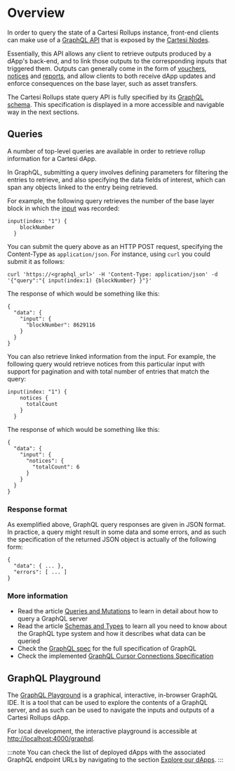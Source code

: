 # Overview

In order to query the state of a Cartesi Rollups instance, front-end clients can make use of a [GraphQL API](https://graphql.org/learn/) that is exposed by the [Cartesi Nodes](../../components.md#cartesi-nodes).

Essentially, this API allows any client to retrieve outputs produced by a dApp's back-end, and to link those outputs to the corresponding inputs that triggered them. Outputs can generally come in the form of [vouchers](./objects/voucher.mdx), [notices](./objects/notice.mdx) and [reports](./objects/report.mdx), and allow clients to both receive dApp updates and enforce consequences on the base layer, such as asset transfers.

The Cartesi Rollups state query API is fully specified by its [GraphQL schema](https://github.com/cartesi/rollups/blob/main/offchain/graphql-server/schema.graphql). This specification is displayed in a more accessible and navigable way in the next sections.

## Queries

A number of top-level queries are available in order to retrieve rollup information for a Cartesi dApp.

In GraphQL, submitting a query involves defining parameters for filtering the entries to retrieve, and also specifying the data fields of interest, which can span any objects linked to the entry being retrieved.

For example, the following query retrieves the number of the base layer block in which the [input](./objects/input.mdx) was recorded:

```
input(index: "1") {
    blockNumber
  }
```

You can submit the query above as an HTTP POST request, specifying the Content-Type as `application/json`. For instance, using `curl` you could submit it as follows:

```
curl 'https://<graphql_url>' -H 'Content-Type: application/json' -d '{"query":"{ input(index:1) {blockNumber} }"}'
```

The response of which would be something like this:

```
{
  "data": {
    "input": {
      "blockNumber": 8629116
    }
  }
}
```

You can also retrieve linked information from the input. For example, the following query would retrieve notices from this particular input with support for pagination and with total number of entries that match the query:

```
input(index: "1") {
    notices {
      totalCount
    }
  }
```

The response of which would be something like this:

```
{
  "data": {
    "input": {
      "notices": {
        "totalCount": 6
      }
    }
  }
}
```

### Response format

As exemplified above, GraphQL query responses are given in JSON format. In practice, a query might result in some data and some errors, and as such the specification of the returned JSON object is actually of the following form:

```
{
  "data": { ... },
  "errors": [ ... ]
}
```

### More information

- Read the article [Queries and Mutations](https://graphql.org/learn/queries/) to learn in detail about how to query a GraphQL server
- Read the article [Schemas and Types](https://graphql.org/learn/schema/) to learn all you need to know about the GraphQL type system and how it describes what data can be queried
- Check the [GraphQL spec](https://spec.graphql.org/October2021/) for the full specification of GraphQL
- Check the implemented [GraphQL Cursor Connections Specification](https://relay.dev/graphql/connections.htm)

## GraphQL Playground

The [GraphQL Playground](https://github.com/graphql/graphql-playground) is a graphical, interactive, in-browser GraphQL IDE. It is a tool that can be used to explore the contents of a GraphQL server, and as such can be used to navigate the inputs and outputs of a Cartesi Rollups dApp.

For local development, the interactive playground is accessible at [http://localhost:4000/graphql](http://localhost:4000/graphql).

:::note
You can check the list of deployed dApps with the associated GraphQL endpoint URLs by navigating to the section [Explore our dApps](../../build-dapps/run-dapp.md#explore-our-dapps).
:::
